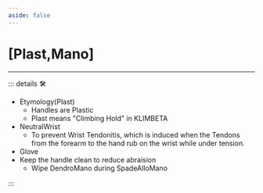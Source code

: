 ```yaml
---
aside: false
---
```

# <py>[<labor>Plast</labor>,<motor>Mano</motor>]</py>

---

<!-- =================================================== -->
<!-- =================================================== -->
<!-- =================================================== -->
<!-- =================================================== -->
<!-- =================================================== -->
::: details 🛠

- Etymology(Plast)
    - Handles are Plastic
    - Plast means "Climbing Hold" in KLIMBETA
- NeutralWrist
    - To prevent Wrist Tendonitis, which is induced when the Tendons from the forearm to the hand rub on the wrist while under tension.
- Glove
- Keep the handle clean to reduce abraision
    - Wipe DendroMano during SpadeAlloMano

:::
